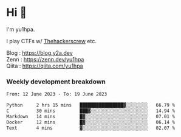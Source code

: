# Hi 👋

I'm yu1hpa.

I play CTFs w/ [Thehackerscrew](https://www.thehackerscrew.team/) etc.

Blog : https://blog.y2a.dev  
Zenn : https://zenn.dev/yu1hpa  
Qiita : https://qiita.com/yu1hpa  

### Weekly development breakdown

<!--START_SECTION:waka-->

```txt
From: 12 June 2023 - To: 19 June 2023

Python     2 hrs 15 mins   ████████████████▓░░░░░░░░   66.79 %
C          30 mins         ███▓░░░░░░░░░░░░░░░░░░░░░   14.94 %
Markdown   14 mins         █▓░░░░░░░░░░░░░░░░░░░░░░░   07.01 %
Docker     12 mins         █▓░░░░░░░░░░░░░░░░░░░░░░░   06.14 %
Text       4 mins          ▓░░░░░░░░░░░░░░░░░░░░░░░░   02.07 %
```

<!--END_SECTION:waka-->

